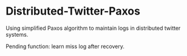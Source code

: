 # Distributed-Twitter-Paxos
Using simplified Paxos algorithm to maintain logs in distributed twitter systems.

Pending function: learn miss log after recovery.
